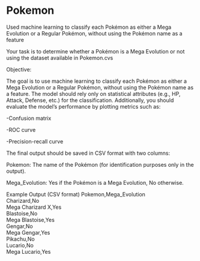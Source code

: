 # Pokemon
Used machine learning to classify each Pokémon as either a Mega Evolution or a Regular Pokémon, without using the Pokémon name as a feature

Your task is to determine whether a Pokémon is a Mega Evolution or not using the dataset available in Pokemon.cvs


Objective:


The goal is to use machine learning to classify each Pokémon as either a Mega Evolution or a Regular Pokémon, without using the Pokémon name as a feature. The model should rely only on statistical attributes (e.g., HP, Attack, Defense, etc.) for the classification. Additionally, you should evaluate the model’s performance by plotting metrics such as:


-Confusion matrix


-ROC curve


-Precision-recall curve




The final output should be saved in CSV format with two columns:



Pokemon: The name of the Pokémon (for identification purposes only in the output).


Mega_Evolution: Yes if the Pokémon is a Mega Evolution, No otherwise.




Example Output (CSV format)
Pokemon,Mega_Evolution  
Charizard,No  
Mega Charizard X,Yes  
Blastoise,No  
Mega Blastoise,Yes  
Gengar,No  
Mega Gengar,Yes  
Pikachu,No  
Lucario,No  
Mega Lucario,Yes 

